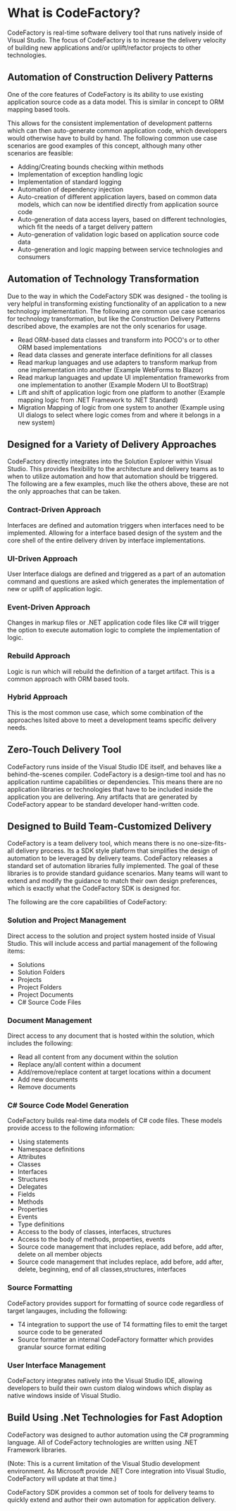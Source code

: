 
# What is CodeFactory?

CodeFactory is real-time software delivery tool that runs natively inside of Visual Studio. The focus of CodeFactory is to increase the delivery velocity of building new applications and/or uplift/refactor projects to other technologies.

## Automation of Construction Delivery Patterns
One of the core features of CodeFactory is its ability to use existing application source code as a data model.  This is similar in concept to ORM mapping based tools. 

This allows for the consistent implementation of development patterns which can then auto-generate common application code, which developers would otherwise have to build by hand. The following common use case scenarios are good examples of this concept, although many other scenarios are feasible:

- Adding/Creating bounds checking within methods
- Implementation of exception handling logic
- Implementation of standard logging
- Automation of dependency injection
- Auto-creation of different application layers, based on common data models, which can now be identified directly from application source code
- Auto-generation of data access layers, based on different technologies, which fit the needs of a target delivery pattern
- Auto-generation of validation logic based on application source code data
- Auto-generation and logic mapping between service technologies and consumers

## Automation of Technology Transformation
Due to the way in which the CodeFactory SDK was designed - the tooling is very helpful in transforming existing functionality of an application to a new technology implementation. The following are common use case scenarios for technology transformation, but like the Construction Delivery Patterns described above, the examples are not the only scenarios for usage.

- Read ORM-based data classes and transform into POCO's or to other ORM based implementations
- Read data classes and generate interface definitions for all classes
- Read markup languages and use adapters to transform markup from one implementation into another (Example WebForms to Blazor)
- Read markup languages and update UI implementation frameworks from one implementation to another (Example Modern UI to BootStrap)
- Lift and shift of application logic from one platform to another (Example mapping logic from .NET Framework to .NET Standard)
- Migration Mapping of logic from one system to another (Example using UI dialogs to select where logic comes from and where it belongs in a new system)

## Designed for a Variety of Delivery Approaches
CodeFactory directly integrates into the Solution Explorer within Visual Studio. This provides flexibility to the architecture and delivery teams as to when to utilize automation and how that automation should be triggered. The following are a few examples, much like the others above, these are not the only approaches that can be taken.

### Contract-Driven Approach
Interfaces are defined and automation triggers when interfaces need to be implemented. Allowing for a interface based design of the system and the core shell of the entire delivery driven by interface implementations.

### UI-Driven Approach
User Interface dialogs are defined and triggered as a part of an automation command and questions are asked which generates the implementation of new or uplift of application logic. 

### Event-Driven Approach
Changes in markup files or .NET application code files like C# will trigger the option to execute automation logic to complete the implementation of logic. 

### Rebuild Approach
Logic is run which will rebuild the definition of a target artifact. This is a common approach with ORM based tools.

### Hybrid Approach
This is the most common use case, which some combination of the approaches lsited above to meet a development teams specific delivery needs. 

## Zero-Touch Delivery Tool
CodeFactory runs inside of the Visual Studio IDE itself, and behaves like a behind-the-scenes compiler.  CodeFactory is a design-time tool and has no application runtime capabilities or dependencies. This means there are no application libraries or technologies that have to be included inside the application you are delivering. Any artifacts that are generated by CodeFactory appear to be standard developer hand-written code. 

## Designed to Build Team-Customized Delivery
CodeFactory is a team delivery tool, which means there is no one-size-fits-all delivery process. Its a SDK style platform that simplifies the design of automation to be leveraged by delivery teams. 
CodeFactory releases a standard set of automation libraries fully implemented. 
The goal of these libraries is to provide standard guidance scenarios. 
Many teams will want to extend and modify the guidance to match their own design preferences, which is exactly what the CodeFactory SDK is designed for.

The following are the core capabilities of CodeFactory:

### Solution and Project Management
Direct access to the solution and project system hosted inside of Visual Studio. This will include access and partial management of the following items:

- Solutions
- Solution Folders
- Projects
- Project Folders
- Project Documents
- C# Source Code Files

### Document Management
Direct access to any document that is hosted within the solution, which includes the following:

 - Read all content from any document within the solution
 - Replace any/all content within a document
 - Add/remove/replace content at target locations within a document
 - Add new documents
 - Remove documents
 
### C# Source Code Model Generation
CodeFactory builds real-time data models of C# code files. These models provide access to the following information:

 - Using statements
 - Namespace definitions
 - Attributes
 - Classes
 - Interfaces
 - Structures
 - Delegates
 - Fields
 - Methods
 - Properties
 - Events
 - Type definitions
 - Access to the body of classes, interfaces, structures
 - Access to the body of methods, properties, events
 - Source code management that includes replace, add before, add after, delete on all member objects
 - Source code management that includes replace, add before, add after, delete, beginning, end of all classes,structures, interfaces

### Source Formatting
CodeFactory provides support for formatting of source code regardless of target langauges, including the following:

 - T4 integration to support the use of T4 formatting files to emit the target source code to be generated
 - Source formatter an internal CodeFactory formatter which provides granular source format editing

### User Interface Management
CodeFactory integrates natively into the Visual Studio IDE, allowing developers to build their own custom dialog windows which display as native windows inside of Visual Studio.


## Build Using .Net Technologies for Fast Adoption
CodeFactory was designed to author automation using the C# programming language. All of CodeFactory technologies are written using .NET Framework libraries.

(Note: This is a current limitation of the Visual Studio development environment. As Microsoft provide .NET Core integration into Visual Studio, CodeFactory will update at that time.)

CodeFactory SDK provides a common set of tools for delivery teams to quickly extend and author their own automation for application delivery. 
 



